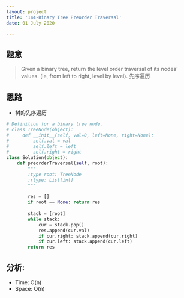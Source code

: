 ```yaml
---
layout: project
title: '144-Binary Tree Preorder Traversal'
date: 01 July 2020

---
```

## 题意
> Given a binary tree, return the level order traversal of its nodes' values. (ie, from left to right, level by level).
> 先序遍历

## 思路
- 树的先序遍历

~~~python
# Definition for a binary tree node.
# class TreeNode(object):
#     def __init__(self, val=0, left=None, right=None):
#         self.val = val
#         self.left = left
#         self.right = right
class Solution(object):
    def preorderTraversal(self, root):
        """
        :type root: TreeNode
        :rtype: List[int]
        """
        
        res = []
        if root == None: return res
        
        stack = [root]
        while stack:
            cur = stack.pop()
            res.append(cur.val)
            if cur.right: stack.append(cur.right)
            if cur.left: stack.append(cur.left)
        return res
~~~

## 分析:
- Time: O(n) 
- Space: O(n) 
